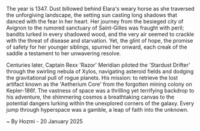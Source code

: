 
The year is 1347.  Dust billowed behind Elara's weary horse as she traversed the unforgiving landscape, the setting sun casting long shadows that danced with the fear in her heart. Her journey from the besieged city of Avignon to the rumored sanctuary of Saint-Gilles was fraught with peril; bandits lurked in every shadowed wood, and the very air seemed to crackle with the threat of disease and starvation. Yet, the glint of hope, the promise of safety for her younger siblings, spurred her onward, each creak of the saddle a testament to her unwavering resolve.  

Centuries later, Captain Rexx 'Razor' Meridian piloted the 'Stardust Drifter' through the swirling nebula of Xylos, navigating asteroid fields and dodging the gravitational pull of rogue planets.  His mission: to retrieve the lost artifact known as the 'Aetherium Core' from the forgotten mining colony on Kepler-186f.  The vastness of space was a thrilling yet terrifying backdrop to his adventure, the shimmering cosmos a breathtaking canvas to the potential dangers lurking within the unexplored corners of the galaxy. Every jump through hyperspace was a gamble, a leap of faith into the unknown.

~ By Hozmi - 20 January 2025
